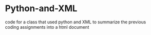 # Python-and-XML
code for a class that used python and XML to summarize the previous coding assignments into a html document
